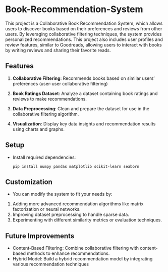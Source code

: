 # Book-Recommendation-System

This project is a Collaborative Book Recommendation System, which allows users to discover books based on their preferences and reviews from other users. By leveraging collaborative filtering techniques, the system provides personalized recommendations. This project also includes user profiles and review features, similar to Goodreads, allowing users to interact with books by writing reviews and sharing their favorite reads.

## Features

1. **Collaborative Filtering**: Recommends books based on similar users’ preferences (user-user collaborative filtering)

2. **Book Ratings Dataset**: Analyze a dataset containing book ratings and reviews to make recommendations.

3. **Data Preprocessing**: Clean and prepare the dataset for use in the collaborative filtering algorithm.

4. **Visualization**: Display key data insights and recommendation results using charts and graphs.


## Setup

- Install required dependencies:
   ```
   pip install numpy pandas matplotlib scikit-learn seaborn
   ```

## Customization

- You can modify the system to fit your needs by:

1. Adding more advanced recommendation algorithms like matrix factorization or neural networks.
2. Improving dataset preprocessing to handle sparse data.
3. Experimenting with different similarity metrics or evaluation techniques.

## Future Improvements

- Content-Based Filtering: Combine collaborative filtering with content-based methods to enhance recommendations.
- Hybrid Model: Build a hybrid recommendation model by integrating various recommendation techniques
